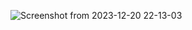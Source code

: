 ![Screenshot from 2023-12-20 22-13-03](https://github.com/Devanshudd/Stone-Paper-Scissor/assets/100607040/14086f9a-3002-4824-a65e-47dba23f54e9)
